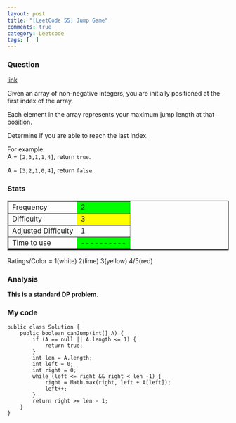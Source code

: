 ```yaml
---
layout: post
title: "[LeetCode 55] Jump Game"
comments: true
category: Leetcode
tags: [  ]
---
```


### Question 

[link](http://oj.leetcode.com/problems/jump-game/)

<div class="question-content">
            <p></p><p>
Given an array of non-negative integers, you are initially positioned at the first index of the array.
</p>
<p>
Each element in the array represents your maximum jump length at that position. 
</p>
<p>
Determine if you are able to reach the last index.
</p>

<p>
For example:<br>
A = <code>[2,3,1,1,4]</code>, return <code>true</code>.
</p>
<p>
A = <code>[3,2,1,0,4]</code>, return <code>false</code>.
</p><p></p>
</div>

### Stats

<table border="2">
	<tr>
		<td>Frequency</td>
		<td bgcolor="lime">2</td>
	</tr>
	<tr>
		<td>Difficulty</td>
		<td bgcolor="yellow">3</td>
	</tr>
	<tr>
		<td>Adjusted Difficulty</td>
		<td bgcolor="white">1</td>
	</tr>
	<tr>
		<td>Time to use</td>
		<td bgcolor="lime">----------</td>
	</tr>
</table>

Ratings/Color = 1(white) 2(lime) 3(yellow) 4/5(red)

### Analysis

__This is a standard DP problem__. 

### My code

	public class Solution {
	    public boolean canJump(int[] A) {
	        if (A == null || A.length <= 1) {
	            return true;
	        }
	        int len = A.length;
	        int left = 0;
	        int right = 0;
	        while (left <= right && right < len -1) {
	            right = Math.max(right, left + A[left]);
	            left++;
	        }
	        return right >= len - 1;
	    }
	}
